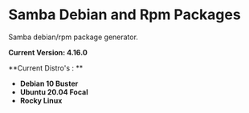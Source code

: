 # Samba Debian and Rpm Packages

Samba debian/rpm package generator.

**Current Version: 4.16.0**


**Current Distro's : **

- **Debian 10 Buster**
- **Ubuntu 20.04 Focal**
- **Rocky Linux**
